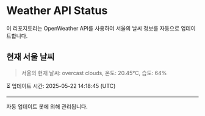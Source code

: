
# Weather API Status

이 리포지토리는 OpenWeather API를 사용하여 서울의 날씨 정보를 자동으로 업데이트합니다.

## 현재 서울 날씨
> 서울의 현재 날씨: overcast clouds, 온도: 20.45°C, 습도: 64%

⏳ 업데이트 시간: 2025-05-22 14:18:45 (UTC)

---
자동 업데이트 봇에 의해 관리됩니다.
